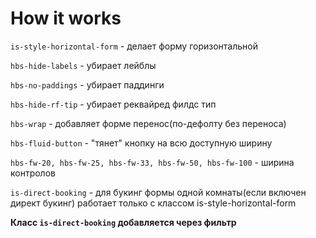 # How it works

`is-style-horizontal-form` - делает форму горизонтальной

`hbs-hide-labels` - убирает лейблы

`hbs-no-paddings` - убирает паддинги

`hbs-hide-rf-tip` - убирает реквайред филдс тип

`hbs-wrap` - добавляет форме перенос(по-дефолту без переноса)

`hbs-fluid-button` - "тянет" кнопку на всю доступную ширину

`hbs-fw-20, hbs-fw-25, hbs-fw-33, hbs-fw-50, hbs-fw-100` - ширина контролов

`is-direct-booking` - для букинг формы одной комнаты(если включен директ букинг) работает только с классом is-style-horizontal-form

**Класс `is-direct-booking` добавляется через фильтр**